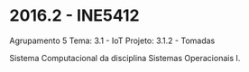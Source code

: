 # 2016.2 - INE5412
  Agrupamento 5
  Tema: 3.1 - IoT
  Projeto: 3.1.2 - Tomadas
  
  Sistema Computacional da disciplina Sistemas Operacionais I.
